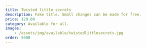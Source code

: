 ```yaml
---
title: Twisted little secrets
description: Fake title. Small changes can be made for free. 
price: 120.00
category: Available for all.
images: 
    - /assets/img/available/twistedlittlesecrets.jpg
order: 5000
---
```

